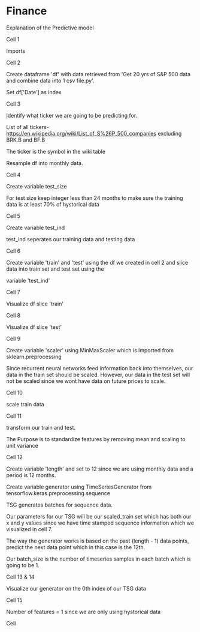 # Finance

Explanation of the Predictive model

Cell 1


Imports


Cell 2


Create dataframe 'df' with data retrieved from 'Get 20 yrs of S&P 500 data and combine data into 1 csv file.py'.

Set df['Date'] as index


Cell 3


Identify what ticker we are going to be predicting for.

List of all tickers- https://en.wikipedia.org/wiki/List_of_S%26P_500_companies excluding BRK.B and BF.B

The ticker is the symbol in the wiki table

Resample df into monthly data.


Cell 4


Create variable test_size

For test size keep integer less than 24 months to make sure the training data is at least 70% of hystorical data


Cell 5


Create variable test_ind

test_ind seperates our training data and testing data


Cell 6


Create variable 'train' and 'test' using the df we created in cell 2 and slice data into train set and test set using the 

variable 'test_ind'


Cell 7


Visualize df slice 'train'


Cell 8


Visualize df slice 'test'


Cell 9


Create variable 'scaler' using MinMaxScaler which is imported from sklearn.preprocessing

Since recurrent neural networks feed information back into themselves, our data in the train set should be scaled. However, our data in the test set will not be scaled since we wont have data on future prices to scale.


Cell 10


scale train data


Cell 11


transform our train and test.

The Purpose is to standardize features by removing mean and scaling to unit variance


Cell 12


Create variable 'length' and set to 12 since we are using monthly data and a period is 12 months.

Create variable generator using TimeSeriesGenerator from tensorflow.keras.preprocessing.sequence

TSG generates batches for sequence data.

Our parameters for our TSG will be our scaled_train set which has both our x and y values since we have time stamped sequence information which we visualized in cell 7.

The way the generator works is based on the past (length - 1) data points, predict the next data point which in this case is the 12th.

Our batch_size is the number of timeseries samples in each batch which is going to be 1.


Cell 13 & 14


Visualize our generator on the 0th index of our TSG data


Cell 15


Number of features = 1 since we are only using hystorical data


Cell





